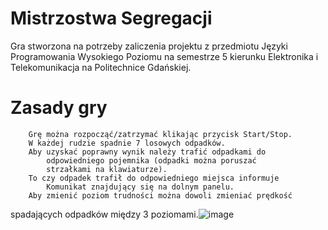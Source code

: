 # Mistrzostwa Segregacji

Gra stworzona na potrzeby zaliczenia projektu z przedmiotu Języki Programowania Wysokiego Poziomu na semestrze 5 kierunku Elektronika i Telekomunikacja na Politechnice Gdańskiej.

# Zasady gry
		Grę można rozpocząć/zatrzymać klikając przycisk Start/Stop.
		W każdej rudzie spadnie 7 losowych odpadków.
		Aby uzyskać poprawny wynik należy trafić odpadkami do 
			odpowiedniego pojemnika (odpadki można poruszać
			strzałkami na klawiaturze). 
		To czy odpadek trafił do odpowiedniego miejsca informuje
			Komunikat znajdujący się na dolnym panelu.
		Aby zmienić poziom trudności można dowoli zmieniać prędkość
spadających odpadków między 3 poziomami.![image](https://user-images.githubusercontent.com/93549819/156180833-30d75ac4-73e2-43c8-b7e8-491c54d16c10.png)

